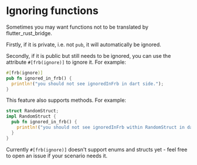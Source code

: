 # Ignoring functions

Sometimes you may want functions not to be translated by flutter_rust_bridge.

Firstly, if it is private, i.e. not `pub`, it will automatically be ignored.

Secondly, if it is public but still needs to be ignored,
you can use the attribute `#[frb(ignore)]` to ignore it.
For example:

```rust
#[frb(ignore)]
pub fn ignored_in_frb() {
  println!("you should not see ignoredInFrb in dart side.");
}
```

This feature also supports methods. For example:

```rust
struct RandomStruct;
impl RandomStruct {
  pub fn ignored_in_frb() {
    println!("you should not see ignoredInFrb within RandomStruct in dart side.");
  }
}
```

Currently `#[frb(ignore)]` doesn't support enums and structs yet - feel free to open an issue if your scenario needs it.
